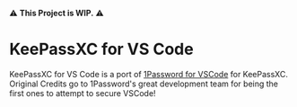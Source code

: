 ⚠ **This Project is WIP.** ⚠
# KeePassXC for VS Code

KeePassXC for VS Code is a port of [1Password for VSCode](https://developer.1password.com/docs/vscode/) for KeePassXC. Original Credits go to 1Password's great development team for being the first ones to attempt to secure VSCode!
